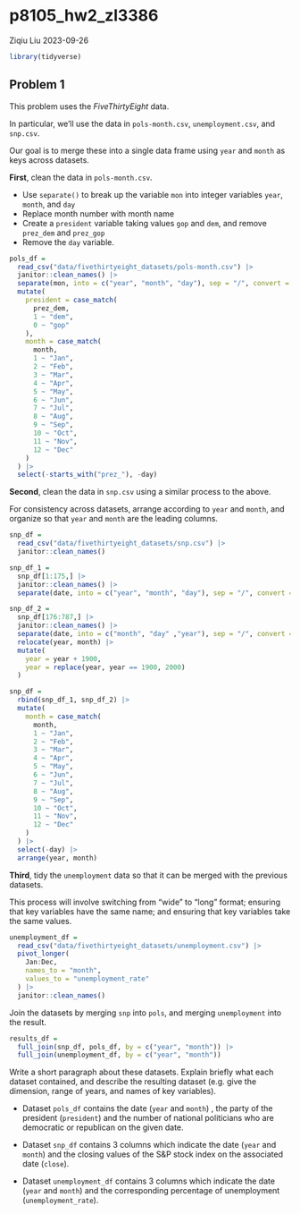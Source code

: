 p8105_hw2_zl3386
================
Ziqiu Liu
2023-09-26

``` r
library(tidyverse)
```

## Problem 1

This problem uses the *FiveThirtyEight* data.

In particular, we’ll use the data in `pols-month.csv`,
`unemployment.csv`, and `snp.csv`.

Our goal is to merge these into a single data frame using `year` and
`month` as keys across datasets.

**First**, clean the data in `pols-month.csv`.

- Use `separate()` to break up the variable `mon` into integer variables
  `year`, `month`, and `day`
- Replace month number with month name
- Create a `president` variable taking values `gop` and `dem`, and
  remove `prez_dem` and `prez_gop`
- Remove the `day` variable.

``` r
pols_df = 
  read_csv("data/fivethirtyeight_datasets/pols-month.csv") |>
  janitor::clean_names() |>
  separate(mon, into = c("year", "month", "day"), sep = "/", convert = TRUE) |>
  mutate(
    president = case_match(
      prez_dem,
      1 ~ "dem",
      0 ~ "gop"
    ),
    month = case_match(
      month,
      1 ~ "Jan",
      2 ~ "Feb",
      3 ~ "Mar",
      4 ~ "Apr",
      5 ~ "May",
      6 ~ "Jun",
      7 ~ "Jul",
      8 ~ "Aug",
      9 ~ "Sep",
      10 ~ "Oct",
      11 ~ "Nov",
      12 ~ "Dec"
    )
  ) |>
  select(-starts_with("prez_"), -day)
```

**Second**, clean the data in `snp.csv` using a similar process to the
above.

For consistency across datasets, arrange according to `year` and
`month`, and organize so that `year` and `month` are the leading
columns.

``` r
snp_df = 
  read_csv("data/fivethirtyeight_datasets/snp.csv") |>
  janitor::clean_names() 

snp_df_1 = 
  snp_df[1:175,] |>
  janitor::clean_names() |>
  separate(date, into = c("year", "month", "day"), sep = "/", convert = TRUE) 

snp_df_2 = 
  snp_df[176:787,] |>
  janitor::clean_names() |>
  separate(date, into = c("month", "day" ,"year"), sep = "/", convert = TRUE) |>
  relocate(year, month) |>
  mutate(
    year = year + 1900,
    year = replace(year, year == 1900, 2000)
  )

snp_df = 
  rbind(snp_df_1, snp_df_2) |>
  mutate(
    month = case_match(
      month,
      1 ~ "Jan",
      2 ~ "Feb",
      3 ~ "Mar",
      4 ~ "Apr",
      5 ~ "May",
      6 ~ "Jun",
      7 ~ "Jul",
      8 ~ "Aug",
      9 ~ "Sep",
      10 ~ "Oct",
      11 ~ "Nov",
      12 ~ "Dec"
    )
  ) |>
  select(-day) |>
  arrange(year, month)
```

**Third**, tidy the `unemployment` data so that it can be merged with
the previous datasets.

This process will involve switching from “wide” to “long” format;
ensuring that key variables have the same name; and ensuring that key
variables take the same values.

``` r
unemployment_df = 
  read_csv("data/fivethirtyeight_datasets/unemployment.csv") |>
  pivot_longer(
    Jan:Dec,
    names_to = "month",
    values_to = "unemployment_rate"
  ) |>
  janitor::clean_names() 
```

Join the datasets by merging `snp` into `pols`, and merging
`unemployment` into the result.

``` r
results_df =
  full_join(snp_df, pols_df, by = c("year", "month")) |>
  full_join(unemployment_df, by = c("year", "month"))
```

Write a short paragraph about these datasets. Explain briefly what each
dataset contained, and describe the resulting dataset (e.g. give the
dimension, range of years, and names of key variables).

- Dataset `pols_df` contains the date (`year` and `month`) , the party
  of the president (`president`) and the number of national politicians
  who are democratic or republican on the given date.

- Dataset `snp_df` contains 3 columns which indicate the date (`year`
  and `month`) and the closing values of the S&P stock index on the
  associated date (`close`).

- Dataset `unemployment_df` contains 3 columns which indicate the date
  (`year` and `month`) and the corresponding percentage of unemployment
  (`unemployment_rate`).

